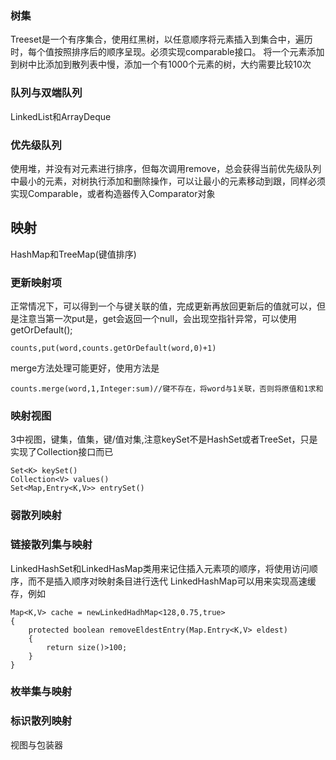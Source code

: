 ### 树集
Treeset是一个有序集合，使用红黑树，以任意顺序将元素插入到集合中，遍历时，每个值按照排序后的顺序呈现。必须实现comparable接口。
将一个元素添加到树中比添加到散列表中慢，添加一个有1000个元素的树，大约需要比较10次

### 队列与双端队列
LinkedList和ArrayDeque

### 优先级队列
使用堆，并没有对元素进行排序，但每次调用remove，总会获得当前优先级队列中最小的元素，对树执行添加和删除操作，可以让最小的元素移动到跟，同样必须实现Comparable，或者构造器传入Comparator对象


## 映射
HashMap和TreeMap(键值排序)
### 更新映射项
正常情况下，可以得到一个与键关联的值，完成更新再放回更新后的值就可以，但是注意当第一次put是，get会返回一个null，会出现空指针异常，可以使用getOrDefault();
```
counts,put(word,counts.getOrDefault(word,0)+1)
```
merge方法处理可能更好，使用方法是
```
counts.merge(word,1,Integer:sum)//键不存在，将word与1关联，否则将原值和1求和
```
### 映射视图
3中视图，键集，值集，键/值对集,注意keySet不是HashSet或者TreeSet，只是实现了Collection接口而已

```
Set<K> keySet()
Collection<V> values()
Set<Map,Entry<K,V>> entrySet()
```

### 弱散列映射

### 链接散列集与映射

LinkedHashSet和LinkedHasMap类用来记住插入元素项的顺序，将使用访问顺序，而不是插入顺序对映射条目进行迭代
LinkedHashMap可以用来实现高速缓存，例如
```
Map<K,V> cache = newLinkedHadhMap<128,0.75,true>
{
    protected boolean removeEldestEntry(Map.Entry<K,V> eldest)
    {
        return size()>100;
    }
}
```
### 枚举集与映射

### 标识散列映射
视图与包装器
